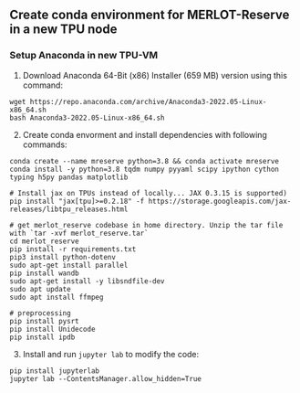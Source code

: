 ## Create conda environment for MERLOT-Reserve in a new TPU node

### Setup Anaconda in new TPU-VM
1. Download Anaconda 64-Bit (x86) Installer (659 MB) version using this command: 
```
wget https://repo.anaconda.com/archive/Anaconda3-2022.05-Linux-x86_64.sh
bash Anaconda3-2022.05-Linux-x86_64.sh
```
2. Create conda envorment and install dependencies with following commands:

```
conda create --name mreserve python=3.8 && conda activate mreserve
conda install -y python=3.8 tqdm numpy pyyaml scipy ipython cython typing h5py pandas matplotlib

# Install jax on TPUs instead of locally... JAX 0.3.15 is supported)
pip install "jax[tpu]>=0.2.18" -f https://storage.googleapis.com/jax-releases/libtpu_releases.html

# get merlot_reserve codebase in home directory. Unzip the tar file with `tar -xvf merlot_reserve.tar`
cd merlot_reserve
pip install -r requirements.txt
pip3 install python-dotenv
sudo apt-get install parallel
pip install wandb
sudo apt-get install -y libsndfile-dev
sudo apt update
sudo apt install ffmpeg

# preprocessing
pip install pysrt
pip install Unidecode
pip install ipdb
```

3. Install and run `jupyter lab` to modify the code:

```
pip install jupyterlab
jupyter lab --ContentsManager.allow_hidden=True
```
